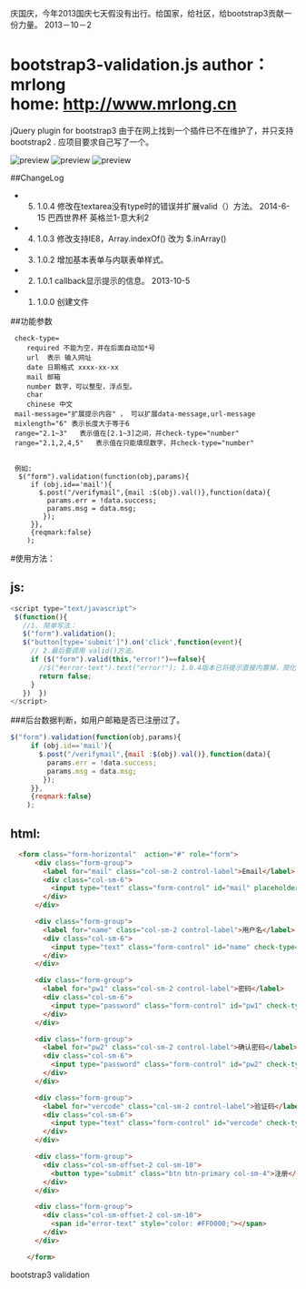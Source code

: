 庆国庆，今年2013国庆七天假没有出行。给国家，给社区，给bootstrap3贡献一份力量。 2013－10－2

bootstrap3-validation.js
author：mrlong  
home: http://www.mrlong.cn
========================

jQuery plugin for bootstrap3
由于在网上找到一个插件已不在维护了，并只支持bootstrap2 . 应项目要求自己写了一个。

![preview](https://github.com/mrlong/bootstrap3-validation.js/blob/master/test/test.png?raw=true)
![preview](https://github.com/mrlong/bootstrap3-validation.js/blob/master/test/test2.png?raw=true)
![preview](https://github.com/mrlong/bootstrap3-validation.js/blob/master/test/test3.png?raw=true)

##ChangeLog
 - 5. 1.0.4  修改在textarea没有type时的错误并扩展valid（）方法。 2014-6-15 巴西世界杯 英格兰1-意大利2
 - 4. 1.0.3  修改支持IE8，Array.indexOf() 改为 $.inArray()
 - 3. 1.0.2  增加基本表单与内联表单样式。
 - 2. 1.0.1  callback显示提示的信息。 2013-10-5
 - 1. 1.0.0  创建文件 
  

##功能参数
```
 check-type=
    required 不能为空，并在后面自动加*号
    url  表示 输入网址
    date 日期格式 xxxx-xx-xx
    mail 邮箱
    number 数字，可以整型，浮点型。
    char 
    chinese 中文
 mail-message="扩展提示内容" ， 可以扩展data-message,url-message  
 mixlength="6" 表示长度大于等于6
 range="2.1~3"   表示值在[2.1~3]之间，并check-type="number"
 range="2.1,2,4,5"   表示值在只能填现数字，并check-type="number" 


 例如:
  $("form").validation(function(obj,params){
     if (obj.id=='mail'){
       $.post("/verifymail",{mail :$(obj).val()},function(data){
         params.err = !data.success;
         params.msg = data.msg;
        });
     }},
     {reqmark:false}
    );
```

#使用方法：

## js:

```js
<script type="text/javascript">
 $(function(){
   //1. 简单写法：
   $("form").validation();
   $("button[type='submit']").on('click',function(event){
     // 2.最后要调用 valid()方法。
     if ($("form").valid(this,"error!")==false){
       //$("#error-text").text("error!"); 1.0.4版本已将提示直接内置掉，简化前端。
       return false;
     }
   })  })
</script>
```

###后台数据判断，如用户邮箱是否已注册过了。
```js
$("form").validation(function(obj,params){
     if (obj.id=='mail'){
       $.post("/verifymail",{mail :$(obj).val()},function(data){
         params.err = !data.success;
         params.msg = data.msg;
        });
     }},
     {reqmark:false}
    );
```

## html:
```html
  <form class="form-horizontal"  action="#" role="form">
      <div class="form-group">
        <label for="mail" class="col-sm-2 control-label">Email</label>
        <div class="col-sm-6">
          <input type="text" class="form-control" id="mail" placeholder="xxxx@qq.com" check-type="mail required">
        </div>
      </div>

      <div class="form-group">
        <label for="name" class="col-sm-2 control-label">用户名</label>
        <div class="col-sm-6">
          <input type="text" class="form-control" id="name" check-type="required" required-message="请填写你的大名。">
        </div>
      </div>

      <div class="form-group">
        <label for="pw1" class="col-sm-2 control-label">密码</label>
        <div class="col-sm-6">
          <input type="password" class="form-control" id="pw1" check-type="required" minlength="6">
        </div>
      </div>

      <div class="form-group">
        <label for="pw2" class="col-sm-2 control-label">确认密码</label>
        <div class="col-sm-6">
          <input type="password" class="form-control" id="pw2" check-type="required" minlength="6">
        </div>
      </div>  

      <div class="form-group">
        <label for="vercode" class="col-sm-2 control-label">验证码</label>
        <div class="col-sm-6">
          <input type="text" class="form-control" id="vercode" check-type="number" range="2.2,5">
        </div>
      </div>  

      <div class="form-group">
        <div class="col-sm-offset-2 col-sm-10">
          <button type="submit" class="btn btn-primary col-sm-4">注册</button>
        </div>
      </div>

      <div class="form-group">
        <div class="col-sm-offset-2 col-sm-10">
          <span id="error-text" style="color: #FF0000;"></span>
        </div>
      </div>

    </form>
```

bootstrap3 validation
